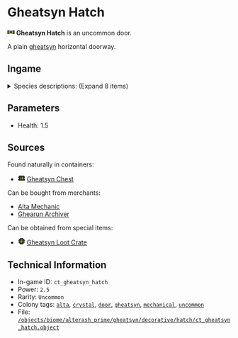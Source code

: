 # Gheatsyn Hatch

<img src="https://raw.githubusercontent.com/Ceterai/Enternia/main/objects/biome/alterash_prime/gheatsyn/decorative/hatch/icon.png" alt="Gheatsyn Hatch icon" loading="lazy" height="16px" width="auto" /> **Gheatsyn Hatch** is an uncommon door.

A plain [gheatsyn](https://ceterai.github.io/MyEnternia/Wiki/Tags/Gheatsyn) horizontal doorway.

## Ingame

<details markdown="1"><summary>Species descriptions: (Expand 8 items)</summary>

- Alta: A very useful hatch that uses unique gheatsyn abilities as a locking mechanism.
- Apex: A green hatch.
- Avian: An ably crafted hatch.
- Floran: Floran jump in. Floran ssstab!
- Glitch: Tranquil. An inelaborate hatch.
- Human: A simple hatch.
- Hylotl: An elegant uncomplicated hatch.
- Novakid: A smooth lookin' plain hatch.

</details>

## Parameters

- Health: 1.5

## Sources

Found naturally in containers:

- <img src="https://raw.githubusercontent.com/Ceterai/Enternia/main/objects/biome/alterash_prime/gheatsyn/decorative/chest/icon.png" alt="Gheatsyn Chest icon" loading="lazy" height="16px" width="auto" /> [Gheatsyn Chest](https://ceterai.github.io/MyEnternia/Wiki/GheatsynChest)

Can be bought from merchants:

- [Alta Mechanic](https://ceterai.github.io/MyEnternia/Wiki/AltaMechanic)
- [Ghearun Archiver](https://ceterai.github.io/MyEnternia/Wiki/GhearunArchiver)

Can be obtained from special items:

- <img src="https://raw.githubusercontent.com/Ceterai/Enternia/main/items/active/alta/loot/biome/ct_gheatsyn_loot.png" alt="Gheatsyn Loot Crate icon" loading="lazy" height="16px" width="auto" /> [Gheatsyn Loot Crate](https://ceterai.github.io/MyEnternia/Wiki/GheatsynLootCrate)

## Technical Information

- In-game ID: `ct_gheatsyn_hatch`
- Power: `2.5`
- Rarity: `Uncommon`
- Colony tags: [`alta`](https://ceterai.github.io/MyEnternia/Wiki/Tags/Alta), [`crystal`](https://ceterai.github.io/MyEnternia/Wiki/Tags/Crystal), [`door`](https://ceterai.github.io/MyEnternia/Wiki/Tags/Door), [`gheatsyn`](https://ceterai.github.io/MyEnternia/Wiki/Tags/Gheatsyn), [`mechanical`](https://ceterai.github.io/MyEnternia/Wiki/Tags/Mechanical), [`uncommon`](https://ceterai.github.io/MyEnternia/Wiki/Tags/Uncommon)
- File: [`/objects/biome/alterash_prime/gheatsyn/decorative/hatch/ct_gheatsyn_hatch.object`](https://github.com/Ceterai/Enternia/blob/main/objects/biome/alterash_prime/gheatsyn/decorative/hatch/ct_gheatsyn_hatch.object)
